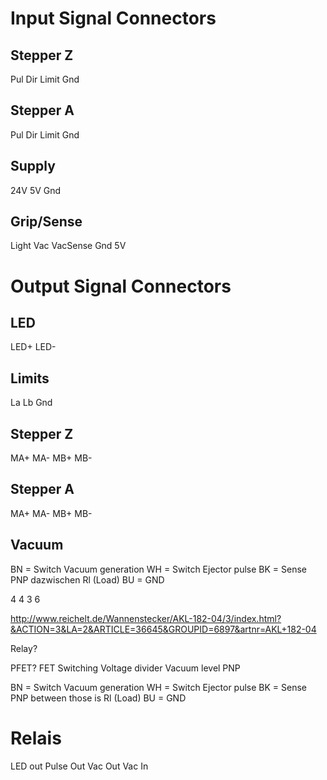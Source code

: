# Input Signal Connectors

## Stepper Z

Pul
Dir
Limit
Gnd

## Stepper A

Pul
Dir
Limit
Gnd

## Supply

24V
5V
Gnd


## Grip/Sense

Light
Vac
VacSense
Gnd
5V



# Output Signal Connectors


## LED

LED+
LED-


## Limits
La
Lb
Gnd


## Stepper Z

MA+
MA-
MB+
MB-

## Stepper A

MA+
MA-
MB+
MB-

## Vacuum

BN = Switch Vacuum generation
WH = Switch Ejector pulse
BK = Sense PNP 
dazwischen Rl (Load)
BU = GND




4
4
3
6


http://www.reichelt.de/Wannenstecker/AKL-182-04/3/index.html?&ACTION=3&LA=2&ARTICLE=36645&GROUPID=6897&artnr=AKL+182-04


Relay?


PFET?
FET Switching
Voltage divider
Vacuum level
PNP

BN = Switch Vacuum generation
WH = Switch Ejector pulse
BK = Sense PNP 
between those is Rl (Load)
BU = GND




# Relais

LED out
Pulse Out
Vac Out
Vac In




